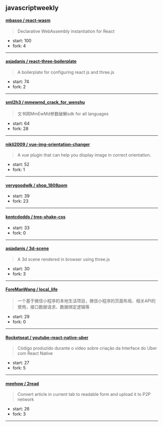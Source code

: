 ## javascriptweekly

#### [mbasso / react-wasm](https://github.com/mbasso/react-wasm)

> Declarative WebAssembly instantiation for React

+ start: 100
+ fork: 4

----


#### [asjadanis / react-three-boilerplate](https://github.com/asjadanis/react-three-boilerplate)

> A boilerplate for configuring react js and three.js

+ start: 74
+ fork: 2

----


#### [sml2h3 / mmewmd_crack_for_wenshu](https://github.com/sml2h3/mmewmd_crack_for_wenshu)

> 文书网MmEwMd参数破解sdk for all languages

+ start: 64
+ fork: 28

----


#### [nikli2009 / vue-img-orientation-changer](https://github.com/nikli2009/vue-img-orientation-changer)

> A vue plugin that can help you display image in correct orientation.

+ start: 52
+ fork: 1

----


#### [verygoodwlk / shop_1808pom](https://github.com/verygoodwlk/shop_1808pom)

> 

+ start: 39
+ fork: 23

----


#### [kentcdodds / tree-shake-css](https://github.com/kentcdodds/tree-shake-css)

> 

+ start: 33
+ fork: 0

----


#### [asjadanis / 3d-scene](https://github.com/asjadanis/3d-scene)

> A 3d scene rendered in browser using three.js

+ start: 30
+ fork: 3

----


#### [ForeManWang / local_life](https://github.com/ForeManWang/local_life)

> 一个基于微信小程序的本地生活项目，微信小程序的页面布局、相关API的使用，接口数据请求、数据绑定逻辑等

+ start: 29
+ fork: 0

----


#### [Rocketseat / youtube-react-native-uber](https://github.com/Rocketseat/youtube-react-native-uber)

> Código produzido durante o vídeo sobre criação da Interface do Uber com React Native

+ start: 27
+ fork: 5

----


#### [meehow / 2read](https://github.com/meehow/2read)

> Convert article in current tab to readable form and upload it to P2P network

+ start: 26
+ fork: 3

----

